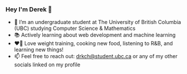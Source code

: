 ### Hey I'm Derek 👋

- 🏫 I’m an undergraduate student at The University of British Columbia (UBC) studying Computer Science & Mathematics
- 📚 Actively learning about web development and machine learning
- ❤️‍🔥 Love weight training, cooking new food, listening to R&B, and learning new things!
- 📫 Feel free to reach out: drkch@student.ubc.ca or any of my other socials linked on my profile

<!--
**drkchu/drkchu** is a ✨ _special_ ✨ repository because its `README.md` (this file) appears on your GitHub profile.

Here are some ideas to get you started:

- 🔭 I’m currently working on ...
- 🌱 I’m currently learning ...
- 👯 I’m looking to collaborate on ...
- 🤔 I’m looking for help with ...
- 💬 Ask me about ...
- 📫 How to reach me: ...
- 😄 Pronouns: ...
- ⚡ Fun fact: ...
-->
